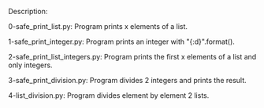 Description:

0-safe_print_list.py: Program prints x elements of a list.

1-safe_print_integer.py: Program prints an integer with "{:d}".format().

2-safe_print_list_integers.py: Program prints the first x elements of a list and only integers.

3-safe_print_division.py: Program divides 2 integers and prints the result.

4-list_division.py: Program divides element by element 2 lists.

